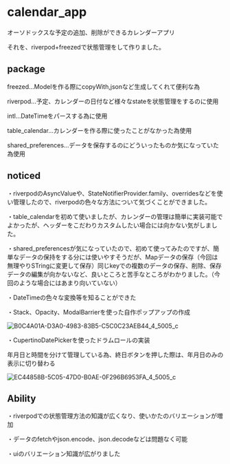 # calendar_app　

オーソドックスな予定の追加、削除ができるカレンダーアプリ

それを、riverpod+freezedで状態管理をして作りました。

## package

freezed...Modelを作る際にcopyWith,jsonなど生成してくれて便利な為

riverpod...予定、カレンダーの日付など様々なstateを状態管理をするのに使用

intl...DateTimeをパースする為に使用

table_calendar...カレンダーを作る際に使ったことがなかった為使用

shared_preferences...データを保存するのにどういったものか気になっていた為使用

## noticed
・riverpodのAsyncValueや、StateNotifierProvider.family、overridesなどを使い管理したので、riverpodの色々な方法について気づくことができました。

・table_calendarを初めて使いましたが、カレンダーの管理は簡単に実装可能でよかったが、ヘッダーをこだわりカスタムしたい場合には向かない気がしました。

・shared_preferencesが気になっていたので、初めて使ってみたのですが、簡単なデータの保持をする分には使いやすそうだが、Mapデータの保存（今回は無理やりSTringに変更して保存）同じkeyでの複数のデータの保存、削除、保存データの編集が向かないなど、良いところと苦手なところがわかりました。（今回のような場合にはあまり向いていない）

・DateTimeの色々な変換等を知ることができた

・Stack、Opacity、ModalBarrierを使った自作ポップアップの作成

![B0C4A01A-D3A0-4983-83B5-C5C0C23AEB44_4_5005_c](https://user-images.githubusercontent.com/100943830/204094183-f8725830-aa55-4762-8e14-bd8c8841116a.jpeg)

・CupertinoDatePickerを使ったドラムロールの実装

年月日と時間を分けて管理している為、終日ボタンを押した際は、年月日のみの表示に切り替わる

![EC44858B-5C05-47D0-B0AE-0F296B6953FA_4_5005_c](https://user-images.githubusercontent.com/100943830/204094288-267a1bdf-65c6-42ae-8edb-1b3d41d150c1.jpeg)

## Ability

・riverpodでの状態管理方法の知識が広くなり、使いかたのバリエーションが増加

・データのfetchやjson.encode、json.decodeなどは問題なく可能

・uiのバリエーション知識が広がりました


